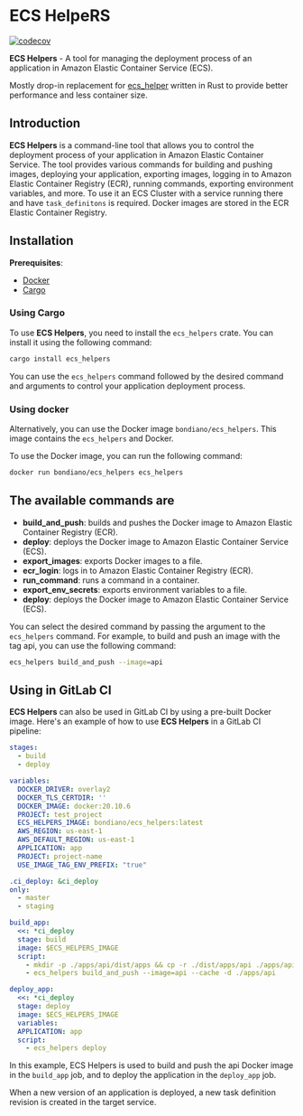 # ECS HelpeRS

[![codecov](https://codecov.io/gh/bondiano/ecs_helpers/graph/badge.svg?token=BLQ31XSEO0)](https://codecov.io/gh/bondiano/ecs_helpers)

**ECS Helpers** - A tool for managing the deployment process of an application in Amazon Elastic Container Service (ECS).

Mostly drop-in replacement for [ecs_helper](https://github.com/dualboot-partners/ecs_helper/tree/master) written in Rust to provide better performance and less container size.

## Introduction

**ECS Helpers** is a command-line tool that allows you to control the deployment process of your application in Amazon Elastic Container Service. The tool provides various commands for building and pushing images, deploying your application, exporting images, logging in to Amazon Elastic Container Registry (ECR), running commands, exporting environment variables, and more. To use it an ECS Cluster with a service running there and have `task_definitons` is required. Docker images are stored in the ECR Elastic Container Registry.

## Installation

**Prerequisites**:

- [Docker](https://docs.docker.com/get-docker/)
- [Cargo](https://github.com/rust-lang/cargo)

### Using Cargo

To use **ECS Helpers**, you need to install the `ecs_helpers` crate. You can install it using the following command:

```bash
cargo install ecs_helpers
```

You can use the `ecs_helpers` command followed by the desired command and arguments to control your application deployment process.

### Using docker

Alternatively, you can use the Docker image `bondiano/ecs_helpers`. This image contains the `ecs_helpers` and Docker.

To use the Docker image, you can run the following command:

```bash
docker run bondiano/ecs_helpers ecs_helpers
```

## The available commands are

- **build_and_push**: builds and pushes the Docker image to Amazon Elastic Container Registry (ECR).
- **deploy**: deploys the Docker image to Amazon Elastic Container Service (ECS).
- **export_images**: exports Docker images to a file.
- **ecr_login**: logs in to Amazon Elastic Container Registry (ECR).
- **run_command**: runs a command in a container.
- **export_env_secrets**: exports environment variables to a file.
- **deploy**: deploys the Docker image to Amazon Elastic Container Service (ECS).

You can select the desired command by passing the argument to the `ecs_helpers` command. For example, to build and push an image with the tag api, you can use the following command:

```bash
ecs_helpers build_and_push --image=api
```

## Using in GitLab CI

**ECS Helpers** can also be used in GitLab CI by using a pre-built Docker image. Here's an example of how to use **ECS Helpers** in a GitLab CI pipeline:

```yaml
stages:
  - build
  - deploy

variables:
  DOCKER_DRIVER: overlay2
  DOCKER_TLS_CERTDIR: ''
  DOCKER_IMAGE: docker:20.10.6
  PROJECT: test_project
  ECS_HELPERS_IMAGE: bondiano/ecs_helpers:latest
  AWS_REGION: us-east-1
  AWS_DEFAULT_REGION: us-east-1
  APPLICATION: app
  PROJECT: project-name
  USE_IMAGE_TAG_ENV_PREFIX: "true"

.ci_deploy: &ci_deploy
only:
  - master
  - staging

build_app:
  <<: *ci_deploy
  stage: build
  image: $ECS_HELPERS_IMAGE
  script:
    - mkdir -p ./apps/api/dist/apps && cp -r ./dist/apps/api ./apps/api/dist/apps
    - ecs_helpers build_and_push --image=api --cache -d ./apps/api

deploy_app:
  <<: *ci_deploy
  stage: deploy
  image: $ECS_HELPERS_IMAGE
  variables:
  APPLICATION: app
  script:
    - ecs_helpers deploy
```

In this example, ECS Helpers is used to build and push the api Docker image in the `build_app` job, and to deploy the application in the `deploy_app` job.

When a new version of an application is deployed, a new task definition revision is created in the target service.
